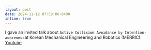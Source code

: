 ```yaml
---
layout: post
date: 2024-11-12 07:59:00-0400
inline: true
---
```


I gave an invited talk about `Active Collision Avoidance by Intention-awareness`at Korean Mechanical Engineering and Robotics (MERRIC) [Youtube](https://youtu.be/dSntuK2Xihc?si=f9pOAmIGld5elh2R)
